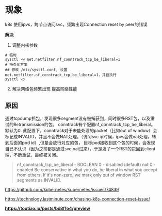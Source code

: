 # 现象
k8s 使用ipvs，跨节点访问svc，频繁出现Connection reset by peer的错误

**解决**
1. 调整内核参数
```
# 临时
sysctl -w net.netfilter.nf_conntrack_tcp_be_liberal=1
# 持久化方案
## 修改 /etc/sysctl.conf, 设置net.netfilter.nf_conntrack_tcp_be_liberal=1，并且执行
sysctl -p
```
2. 解决网络包频繁出现 提高网络性能

## 原因
通过tcpdump抓包，发现很多segment没有被捕获到，同时很多RST包，以及重试的Retransmission的包。
conntrack有个配置nf_conntrack_tcp_be_liberal。默认为0.
此配置下，conntrack对于未能处理的packet（比如out of window）会标记成INVALID，并且不会做NAT处理。（访问svc ip时候，ipvs会做nat处理，转到后面的pod id）,但是会放行对应的包，
目标pod接收到这个包的时候，会发现自己不认识（因为之前都是通过svc nat过来），于是发了一个RST的包回到client端，不断重试，最终被关闭。

> nf_conntrack_tcp_be_liberal - BOOLEAN 0 - disabled (default) not 0 - enabled 
> Be conservative in what you do, be liberal in what you accept from others. If it's non-zero, we mark only out of window RST segments as INVALID.

https://github.com/kubernetes/kubernetes/issues/74839

https://technology.lastminute.com/chasing-k8s-connection-reset-issue/

**https://toutiao.io/posts/bx8f1o4/preview**
